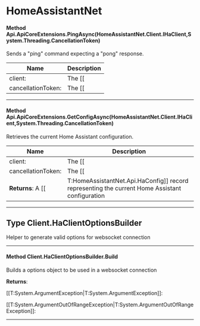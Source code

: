 # HomeAssistantNet #

#### Method Api.ApiCoreExtensions.PingAsync(HomeAssistantNet.Client.IHaClient,System.Threading.CancellationToken)

 Sends a "ping" command expecting a "pong" response. 

|Name | Description |
|-----|------|
|client: |The [[|T:HomeAssistantNet.Client.IHaClient]] used to send the command|
|cancellationToken: |The [[|T:System.Threading.CancellationToken]] to monitor for a cancellation request|


---
#### Method Api.ApiCoreExtensions.GetConfigAsync(HomeAssistantNet.Client.IHaClient,System.Threading.CancellationToken)

 Retrieves the current Home Assistant configuration. 

|Name | Description |
|-----|------|
|client: |The [[|T:HomeAssistantNet.Client.IHaClient]] used to send the command|
|cancellationToken: |The [[|T:System.Threading.CancellationToken]] to monitor for a cancellation request|
**Returns**: A [[|T:HomeAssistantNet.Api.HaConfig]] record representing the current Home Assistant configuration



---
## Type Client.HaClientOptionsBuilder

 Helper to generate valid options for websocket connection 



---
#### Method Client.HaClientOptionsBuilder.Build

 Builds a options object to be used in a websocket connection 

**Returns**: 

[[T:System.ArgumentException|T:System.ArgumentException]]: 

[[T:System.ArgumentOutOfRangeException|T:System.ArgumentOutOfRangeException]]: 



---


